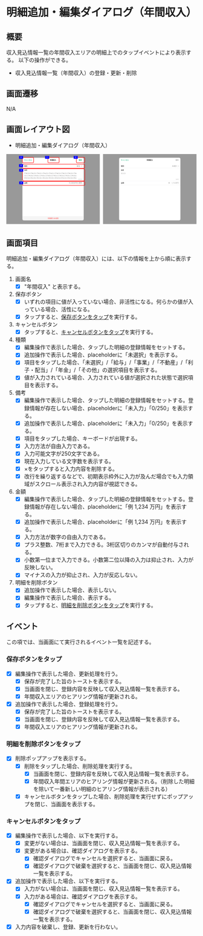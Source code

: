 # 明細追加・編集ダイアログ（年間収入）

## 概要

収入見込情報一覧の年間収入エリアの明細上でのタップイベントにより表示する。
以下の操作ができる。

- 収入見込情報一覧（年間収入）の登録・更新・削除

## 画面遷移

N/A

## 画面レイアウト図

- 明細追加・編集ダイアログ（年間収入）

![明細追加・編集ダイアログ（年間収入）](./images/明細追加・編集ダイアログ（年間収入）.drawio.png)

## 画面項目

明細追加・編集ダイアログ（年間収入）には、以下の情報を上から順に表示する。

1. 画面名
    - [x] "年間収入" と表示する。
2. 保存ボタン
    - [x] いずれの項目に値が入っていない場合、非活性になる。何らかの値が入っている場合、活性になる。
    - [x] タップすると、[保存ボタンをタップ](#保存ボタンをタップ)を実行する。
3. キャンセルボタン
    - [x] タップすると、[キャンセルボタンをタップ](#キャンセルボタンをタップ)を実行する。
4. 種類
    - [x] 編集操作で表示した場合、タップした明細の登録情報をセットする。
    - [x] 追加操作で表示した場合、placeholderに「未選択」を表示する。
    - [x] 項目をタップした場合、「未選択」/「給与」/「事業」/「不動産」/「利子・配当」/「年金」/「その他」の選択項目を表示する。
    - [x] 値が入力されている場合、入力されている値が選択された状態で選択項目を表示する。
5. 備考
    - [x] 編集操作で表示した場合、タップした明細の登録情報をセットする。登録情報が存在しない場合、placeholderに「未入力」「0/250」を表示する。
    - [x] 追加操作で表示した場合、placeholderに「未入力」「0/250」を表示する。
    - [x] 項目をタップした場合、キーボードが出現する。
    - [x] 入力方法が自由入力である。
    - [x] 入力可能文字が250文字である。
    - [x] 現在入力している文字数を表示する。
    - [x] ×をタップすると入力内容を削除する。
    - [x] 改行を繰り返するなどで、初期表示枠外に入力が及んだ場合でも入力領域がスクロール表示され入力内容が視認できる。
6. 金額
    - [x] 編集操作で表示した場合、タップした明細の登録情報をセットする。登録情報が存在しない場合、placeholderに「例 1,234 万円」を表示する。
    - [x] 追加操作で表示した場合、placeholderに「例 1,234 万円」を表示する。
    - [x] 入力方法が数字の自由入力である。
    - [x] プラス整数、7桁まで入力できる。3桁区切りのカンマが自動付与される。
    - [x] 小数第一位まで入力できる。小数第二位以降の入力は抑止され、入力が反映しない。
    - [x] マイナスの入力が抑止され、入力が反応しない。
7. 明細を削除ボタン
    - [x] 追加操作で表示した場合、表示しない。
    - [x] 編集操作で表示した場合、表示する。
    - [x] タップすると、[明細を削除ボタンをタップ](#明細を削除ボタンをタップ)を実行する。

## イベント

この項では、当画面にて実行されるイベント一覧を記述する。

### 保存ボタンをタップ

- [x] 編集操作で表示した場合、更新処理を行う。
  - [x] 保存が完了した旨のトーストを表示する。
  - [x] 当画面を閉じ、登録内容を反映して収入見込情報一覧を表示する。
  - [x] 年間収入エリアのヒアリング情報が更新される。
- [x] 追加操作で表示した場合、登録処理を行う。
  - [x] 保存が完了した旨のトーストを表示する。
  - [x] 当画面を閉じ、登録内容を反映して収入見込情報一覧を表示する。
  - [x] 年間収入エリアのヒアリング情報が更新される。

### 明細を削除ボタンをタップ

- [x] 削除ポップアップを表示する。
  - [x] 削除をタップした場合、削除処理を実行する。
    - [x] 当画面を閉じ、登録内容を反映して収入見込情報一覧を表示する。
    - [x] 年間収入年間エリアのヒアリング情報が更新される。（削除した明細を除いて一番新しい明細のヒアリング情報が表示される）
  - [x] キャンセルボタンをタップした場合、削除処理を実行せずにポップアップを閉じ、当画面を表示する。

### キャンセルボタンをタップ

- [x] 編集操作で表示した場合、以下を実行する。
  - [x] 変更がない場合は、当画面を閉じ、収入見込情報一覧を表示する。
  - [x] 変更がある場合は、確認ダイアログを表示する。
    - [x] 確認ダイアログでキャンセルを選択すると、当画面に戻る。
    - [x] 確認ダイアログで破棄を選択すると、当画面を閉じ、収入見込情報一覧を表示する。
- [x] 追加操作で表示した場合、以下を実行する。
  - [x] 入力がない場合は、当画面を閉じ、収入見込情報一覧を表示する。
  - [x] 入力がある場合は、確認ダイアログを表示する。
    - [x] 確認ダイアログでキャンセルを選択すると、当画面に戻る。
    - [x] 確認ダイアログで破棄を選択すると、当画面を閉じ、収入見込情報一覧を表示する。
- [x] 入力内容を破棄し、登録、更新を行わない。
